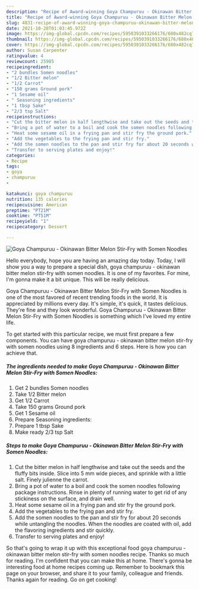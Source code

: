 ```yaml
---
description: "Recipe of Award-winning Goya Champuruu - Okinawan Bitter Melon Stir-Fry with Somen Noodles"
title: "Recipe of Award-winning Goya Champuruu - Okinawan Bitter Melon Stir-Fry with Somen Noodles"
slug: 4831-recipe-of-award-winning-goya-champuruu-okinawan-bitter-melon-stir-fry-with-somen-noodles
date: 2021-10-28T01:03:45.972Z
image: https://img-global.cpcdn.com/recipes/5950391033266176/680x482cq70/goya-champuruu-okinawan-bitter-melon-stir-fry-with-somen-noodles-recipe-main-photo.jpg
thumbnail: https://img-global.cpcdn.com/recipes/5950391033266176/680x482cq70/goya-champuruu-okinawan-bitter-melon-stir-fry-with-somen-noodles-recipe-main-photo.jpg
cover: https://img-global.cpcdn.com/recipes/5950391033266176/680x482cq70/goya-champuruu-okinawan-bitter-melon-stir-fry-with-somen-noodles-recipe-main-photo.jpg
author: Susan Carpenter
ratingvalue: 4
reviewcount: 25985
recipeingredient:
- "2 bundles Somen noodles"
- "1/2 Bitter melon"
- "1/2 Carrot"
- "150 grams Ground pork"
- "1 Sesame oil"
- " Seasoning ingredients"
- "1 tbsp Sake"
- "2/3 tsp Salt"
recipeinstructions:
- "Cut the bitter melon in half lengthwise and take out the seeds and the fluffy bits inside. Slice into 5 mm wide pieces, and sprinkle with a little salt. Finely julienne the carrot."
- "Bring a pot of water to a boil and cook the somen noodles following package instructions. Rinse in plenty of running water to get rid of any stickiness on the surface, and drain well."
- "Heat some sesame oil in a frying pan and stir fry the ground pork."
- "Add the vegetables to the frying pan and stir fry."
- "Add the somen noodles to the pan and stir fry for about 20 seconds while untangling the noodles. When the noodles are coated with oil, add the flavoring ingredients and stir quickly."
- "Transfer to serving plates and enjoy!"
categories:
- Recipe
tags:
- goya
- champuruu
- 

katakunci: goya champuruu  
nutrition: 135 calories
recipecuisine: American
preptime: "PT21M"
cooktime: "PT51M"
recipeyield: "1"
recipecategory: Dessert

---
```



![Goya Champuruu - Okinawan Bitter Melon Stir-Fry with Somen Noodles](https://img-global.cpcdn.com/recipes/5950391033266176/680x482cq70/goya-champuruu-okinawan-bitter-melon-stir-fry-with-somen-noodles-recipe-main-photo.jpg)

Hello everybody, hope you are having an amazing day today. Today, I will show you a way to prepare a special dish, goya champuruu - okinawan bitter melon stir-fry with somen noodles. It is one of my favorites. For mine, I'm gonna make it a bit unique. This will be really delicious.

Goya Champuruu - Okinawan Bitter Melon Stir-Fry with Somen Noodles is one of the most favored of recent trending foods in the world. It is appreciated by millions every day. It's simple, it's quick, it tastes delicious. They're fine and they look wonderful. Goya Champuruu - Okinawan Bitter Melon Stir-Fry with Somen Noodles is something which I've loved my entire life.




To get started with this particular recipe, we must first prepare a few components. You can have goya champuruu - okinawan bitter melon stir-fry with somen noodles using 8 ingredients and 6 steps. Here is how you can achieve that.

<!--inarticleads1-->

##### The ingredients needed to make Goya Champuruu - Okinawan Bitter Melon Stir-Fry with Somen Noodles:

1. Get 2 bundles Somen noodles
1. Take 1/2 Bitter melon
1. Get 1/2 Carrot
1. Take 150 grams Ground pork
1. Get 1 Sesame oil
1. Prepare  Seasoning ingredients:
1. Prepare 1 tbsp Sake
1. Make ready 2/3 tsp Salt




<!--inarticleads2-->

##### Steps to make Goya Champuruu - Okinawan Bitter Melon Stir-Fry with Somen Noodles:

1. Cut the bitter melon in half lengthwise and take out the seeds and the fluffy bits inside. Slice into 5 mm wide pieces, and sprinkle with a little salt. Finely julienne the carrot.
1. Bring a pot of water to a boil and cook the somen noodles following package instructions. Rinse in plenty of running water to get rid of any stickiness on the surface, and drain well.
1. Heat some sesame oil in a frying pan and stir fry the ground pork.
1. Add the vegetables to the frying pan and stir fry.
1. Add the somen noodles to the pan and stir fry for about 20 seconds while untangling the noodles. When the noodles are coated with oil, add the flavoring ingredients and stir quickly.
1. Transfer to serving plates and enjoy!




So that's going to wrap it up with this exceptional food goya champuruu - okinawan bitter melon stir-fry with somen noodles recipe. Thanks so much for reading. I'm confident that you can make this at home. There's gonna be interesting food at home recipes coming up. Remember to bookmark this page on your browser, and share it to your family, colleague and friends. Thanks again for reading. Go on get cooking!

